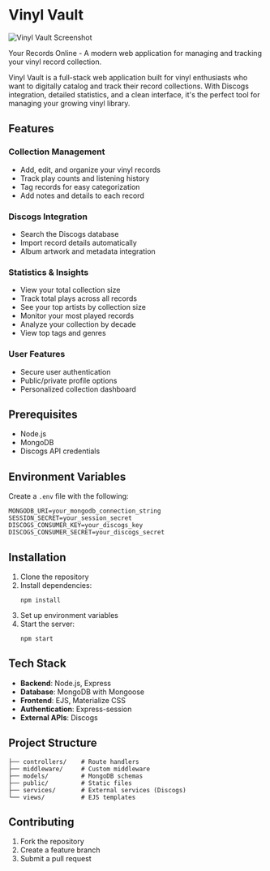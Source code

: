 # Vinyl Vault

![Vinyl Vault Screenshot](https://i.imgur.com/ZVqvtvA.png)

Your Records Online - A modern web application for managing and tracking your vinyl record collection.

Vinyl Vault is a full-stack web application built for vinyl enthusiasts who want to digitally catalog and track their record collections. With Discogs integration, detailed statistics, and a clean interface, it's the perfect tool for managing your growing vinyl library.

## Features

### Collection Management
- Add, edit, and organize your vinyl records
- Track play counts and listening history
- Tag records for easy categorization
- Add notes and details to each record

### Discogs Integration
- Search the Discogs database
- Import record details automatically
- Album artwork and metadata integration

### Statistics & Insights
- View your total collection size
- Track total plays across all records
- See your top artists by collection size
- Monitor your most played records
- Analyze your collection by decade
- View top tags and genres

### User Features
- Secure user authentication
- Public/private profile options
- Personalized collection dashboard

## Prerequisites
- Node.js
- MongoDB
- Discogs API credentials

## Environment Variables
Create a `.env` file with the following:
```
MONGODB_URI=your_mongodb_connection_string
SESSION_SECRET=your_session_secret
DISCOGS_CONSUMER_KEY=your_discogs_key
DISCOGS_CONSUMER_SECRET=your_discogs_secret
```

## Installation
1. Clone the repository
2. Install dependencies:
   ```
   npm install
   ```
3. Set up environment variables
4. Start the server:
   ```
   npm start
   ```

## Tech Stack
- **Backend**: Node.js, Express
- **Database**: MongoDB with Mongoose
- **Frontend**: EJS, Materialize CSS
- **Authentication**: Express-session
- **External APIs**: Discogs

## Project Structure
```
├── controllers/    # Route handlers
├── middleware/     # Custom middleware
├── models/         # MongoDB schemas
├── public/         # Static files
├── services/       # External services (Discogs)
└── views/          # EJS templates
```

## Contributing
1. Fork the repository
2. Create a feature branch
3. Submit a pull request